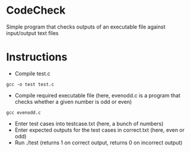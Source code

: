# CodeCheck
Simple program that checks outputs of an executable file against input/output text files

# Instructions
* Compile test.c
```
gcc -o test test.c
```
* Compile required executable file (here, evenodd.c is a program that checks whether a given number is odd or even)
```
gcc evenodd.c
```
* Enter test cases into testcase.txt (here, a bunch of numbers)
* Enter expected outputs for the test cases in correct.txt (here, even or odd)
* Run ./test (returns 1 on correct output, returns 0 on incorrect output)

